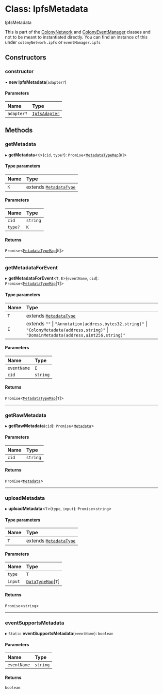 # Class: IpfsMetadata

IpfsMetadata

This is part of the [ColonyNetwork](ColonyNetwork.md) and [ColonyEventManager](ColonyEventManager.md) classes and not to be meant to instantiated directly.
You can find an instance of this under `colonyNetwork.ipfs` or `eventManager.ipfs`

## Constructors

### constructor

• **new IpfsMetadata**(`adapter?`)

#### Parameters

| Name | Type |
| :------ | :------ |
| `adapter?` | [`IpfsAdapter`](../interfaces/IpfsAdapter.md) |

## Methods

### getMetadata

▸ **getMetadata**<`K`\>(`cid`, `type?`): `Promise`<[`MetadataTypeMap`](../interfaces/MetadataTypeMap.md)[`K`]\>

#### Type parameters

| Name | Type |
| :------ | :------ |
| `K` | extends [`MetadataType`](../enums/MetadataType.md) |

#### Parameters

| Name | Type |
| :------ | :------ |
| `cid` | `string` |
| `type?` | `K` |

#### Returns

`Promise`<[`MetadataTypeMap`](../interfaces/MetadataTypeMap.md)[`K`]\>

___

### getMetadataForEvent

▸ **getMetadataForEvent**<`T`, `E`\>(`eventName`, `cid`): `Promise`<[`MetadataTypeMap`](../interfaces/MetadataTypeMap.md)[`T`]\>

#### Type parameters

| Name | Type |
| :------ | :------ |
| `T` | extends [`MetadataType`](../enums/MetadataType.md) |
| `E` | extends ``""`` \| ``"Annotation(address,bytes32,string)"`` \| ``"ColonyMetadata(address,string)"`` \| ``"DomainMetadata(address,uint256,string)"`` |

#### Parameters

| Name | Type |
| :------ | :------ |
| `eventName` | `E` |
| `cid` | `string` |

#### Returns

`Promise`<[`MetadataTypeMap`](../interfaces/MetadataTypeMap.md)[`T`]\>

___

### getRawMetadata

▸ **getRawMetadata**(`cid`): `Promise`<[`Metadata`](../README.md#metadata)\>

#### Parameters

| Name | Type |
| :------ | :------ |
| `cid` | `string` |

#### Returns

`Promise`<[`Metadata`](../README.md#metadata)\>

___

### uploadMetadata

▸ **uploadMetadata**<`T`\>(`type`, `input`): `Promise`<`string`\>

#### Type parameters

| Name | Type |
| :------ | :------ |
| `T` | extends [`MetadataType`](../enums/MetadataType.md) |

#### Parameters

| Name | Type |
| :------ | :------ |
| `type` | `T` |
| `input` | [`DataTypeMap`](../interfaces/DataTypeMap.md)[`T`] |

#### Returns

`Promise`<`string`\>

___

### eventSupportsMetadata

▸ `Static` **eventSupportsMetadata**(`eventName`): `boolean`

#### Parameters

| Name | Type |
| :------ | :------ |
| `eventName` | `string` |

#### Returns

`boolean`
